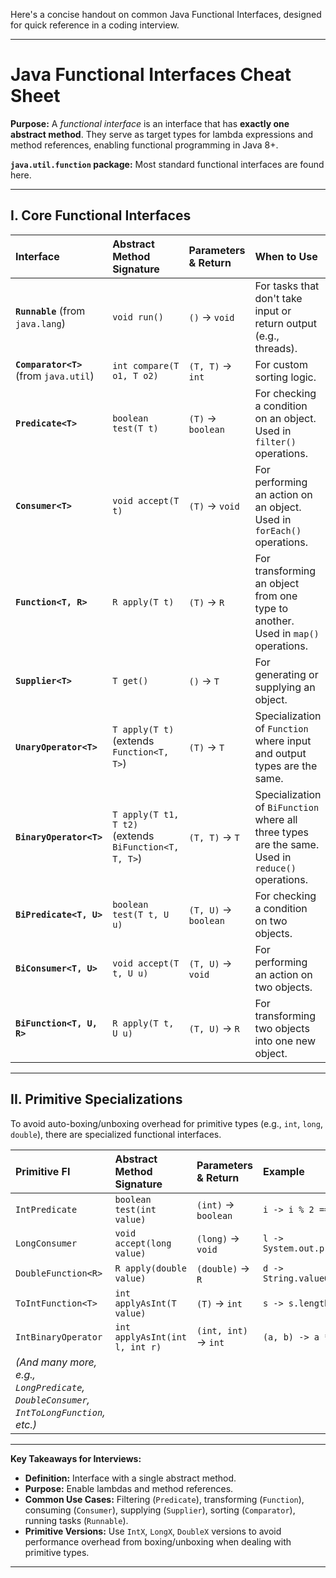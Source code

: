 Here's a concise handout on common Java Functional Interfaces, designed for quick reference in a coding interview.

---

# **Java Functional Interfaces Cheat Sheet**

**Purpose:** A *functional interface* is an interface that has **exactly one abstract method**. They serve as target types for lambda expressions and method references, enabling functional programming in Java 8+.

**`java.util.function` package:** Most standard functional interfaces are found here.

---

## **I. Core Functional Interfaces**

| Interface            | Abstract Method Signature | Parameters & Return | When to Use                                  | Lambda Example                                |
| :------------------- | :------------------------ | :------------------ | :------------------------------------------- | :-------------------------------------------- |
| **`Runnable`** (from `java.lang`) | `void run()`              | `()` $\to$ `void`   | For tasks that don't take input or return output (e.g., threads). | `() -> System.out.println("Run!")`             |
| **`Comparator<T>`** (from `java.util`) | `int compare(T o1, T o2)` | `(T, T)` $\to$ `int` | For custom sorting logic.                     | `(s1, s2) -> s1.length() - s2.length()`     |
| **`Predicate<T>`** | `boolean test(T t)`       | `(T)` $\to$ `boolean` | For checking a condition on an object. Used in `filter()` operations. | `s -> s.startsWith("A")`                      |
| **`Consumer<T>`** | `void accept(T t)`        | `(T)` $\to$ `void`  | For performing an action on an object. Used in `forEach()` operations. | `n -> System.out.println(n * 2)`              |
| **`Function<T, R>`** | `R apply(T t)`            | `(T)` $\to$ `R`     | For transforming an object from one type to another. Used in `map()` operations. | `s -> s.toUpperCase()`                        |
| **`Supplier<T>`** | `T get()`                 | `()` $\to$ `T`      | For generating or supplying an object.        | `() -> new ArrayList<String>()`               |
| **`UnaryOperator<T>`** | `T apply(T t)` (extends `Function<T, T>`) | `(T)` $\to$ `T`     | Specialization of `Function` where input and output types are the same. | `n -> n * n`                                  |
| **`BinaryOperator<T>`** | `T apply(T t1, T t2)` (extends `BiFunction<T, T, T>`) | `(T, T)` $\to$ `T`  | Specialization of `BiFunction` where all three types are the same. Used in `reduce()` operations. | `(a, b) -> a + b`                             |
| **`BiPredicate<T, U>`** | `boolean test(T t, U u)`  | `(T, U)` $\to$ `boolean` | For checking a condition on two objects.       | `(s1, s2) -> s1.equals(s2)`                   |
| **`BiConsumer<T, U>`** | `void accept(T t, U u)`   | `(T, U)` $\to$ `void` | For performing an action on two objects.       | `(k, v) -> System.out.println(k + ":" + v)`   |
| **`BiFunction<T, U, R>`** | `R apply(T t, U u)`       | `(T, U)` $\to$ `R`  | For transforming two objects into one new object. | `(a, b) -> a + " " + b`                       |

---

## **II. Primitive Specializations**

To avoid auto-boxing/unboxing overhead for primitive types (e.g., `int`, `long`, `double`), there are specialized functional interfaces.

| Primitive FI              | Abstract Method Signature   | Parameters & Return | Example                                     |
| :------------------------ | :-------------------------- | :------------------ | :------------------------------------------ |
| `IntPredicate`            | `boolean test(int value)`   | `(int)` $\to$ `boolean` | `i -> i % 2 == 0`                           |
| `LongConsumer`            | `void accept(long value)`   | `(long)` $\to$ `void`   | `l -> System.out.println(l)`                |
| `DoubleFunction<R>`       | `R apply(double value)`     | `(double)` $\to$ `R`    | `d -> String.valueOf(d)`                    |
| `ToIntFunction<T>`        | `int applyAsInt(T value)`   | `(T)` $\to$ `int`       | `s -> s.length()`                           |
| `IntBinaryOperator`       | `int applyAsInt(int l, int r)` | `(int, int)` $\to$ `int` | `(a, b) -> a * b`                           |
| *(And many more, e.g., `LongPredicate`, `DoubleConsumer`, `IntToLongFunction`, etc.)* | | | |

---
**Key Takeaways for Interviews:**

* **Definition:** Interface with a single abstract method.
* **Purpose:** Enable lambdas and method references.
* **Common Use Cases:** Filtering (`Predicate`), transforming (`Function`), consuming (`Consumer`), supplying (`Supplier`), sorting (`Comparator`), running tasks (`Runnable`).
* **Primitive Versions:** Use `IntX`, `LongX`, `DoubleX` versions to avoid performance overhead from boxing/unboxing when dealing with primitive types.

---
